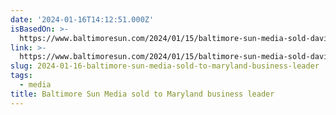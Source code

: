 ```yaml
---
date: '2024-01-16T14:12:51.000Z'
isBasedOn: >-
  https://www.baltimoresun.com/2024/01/15/baltimore-sun-media-sold-david-d-smith/
link: >-
  https://www.baltimoresun.com/2024/01/15/baltimore-sun-media-sold-david-d-smith/
slug: 2024-01-16-baltimore-sun-media-sold-to-maryland-business-leader
tags:
  - media
title: Baltimore Sun Media sold to Maryland business leader
---
```


